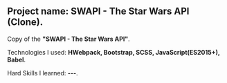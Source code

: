 Project name: **SWAPI - The Star Wars API (Clone)**.  
----
Copy of the **"SWAPI - The Star Wars API"**.  

Technologies I used: **HWebpack, Bootstrap, SCSS, JavaScript(ES2015+), Babel**.  

Hard Skills I learned: **---**.

